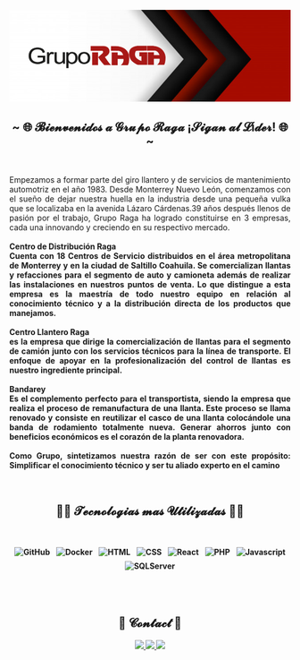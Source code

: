 <div align="center">
  
<!-- ![](https://typograssy.deno.dev/api?text=Suki-Chan!&l0=none&bg=none&frame=none&speed=100&comment=) -->

![Preview](https://raw.githubusercontent.com/Grupo-Raga/Grupo-Raga/main/header2.png)

</div>
 
<h2 align="center">~ 🌐 𝓑𝓲𝓮𝓷𝓿𝓮𝓷𝓲𝓭𝓸𝓼 𝓪 𝓖𝓻𝓾𝓹𝓸 𝓡𝓪𝓰𝓪 ¡𝓢𝓲𝓰𝓪𝓷 𝓪𝓵 𝓛í𝓭𝓮𝓻! 🌐 ~</h2>

<br>
<p align="justify"> 
Empezamos a formar parte del giro llantero y de servicios de mantenimiento automotriz en el año 1983. Desde Monterrey Nuevo León, comenzamos con el sueño de dejar nuestra huella en la industria desde una pequeña vulka que se localizaba en la avenida Lázaro Cárdenas.39 años después llenos de pasión por el trabajo, Grupo Raga ha logrado constituirse en 3 empresas, cada una innovando y creciendo en su respectivo mercado.
<br><br>
<b>Centro de Distribución Raga<b>
<br>
Cuenta con 18 Centros de Servicio distribuidos en el área metropolitana de Monterrey y en la ciudad de Saltillo Coahuila. Se comercializan llantas y refacciones para el segmento de auto y camioneta además de realizar las instalaciones en nuestros puntos de venta. Lo que distingue a esta empresa es la maestría de todo nuestro equipo en relación al conocimiento técnico y a la distribución directa de los productos que manejamos.
<br><br>
<b>Centro Llantero Raga<b>
<br>
 es la empresa que dirige la comercialización de llantas para el segmento de camión junto con los servicios técnicos para la línea de transporte. El enfoque de apoyar en la profesionalización del control de llantas es nuestro ingrediente principal.
<br><br>
<b>Bandarey<b>
<br>
Es el complemento perfecto para el transportista, siendo la empresa que realiza el proceso de remanufactura de una llanta. Este proceso se llama renovado y consiste en reutilizar el casco de una llanta colocándole una banda de rodamiento totalmente nueva. Generar ahorros junto con beneficios económicos es el corazón de la planta renovadora.
<br><br>
<b>Como Grupo, sintetizamos nuestra razón de ser con este propósito: Simplificar el conocimiento técnico y ser tu aliado experto en el camino<b>
<br>
</p>



<br>
<h2 align="center">🧑‍💻 𝓣𝓮𝓬𝓷𝓸𝓵𝓸𝓰𝓲𝓪𝓼 𝓶𝓪𝓼 𝓤𝓽𝓲𝓵𝓲𝔃𝓪𝓭𝓪𝓼 🧑‍💻</h2>
<br>
<p align="center">
	<img src="https://cdn.jsdelivr.net/gh/devicons/devicon/icons/git/git-original.svg" alt="GitHub" width="54" height5464" style="vertical-align:top; margin:4px;">
	<img src="https://cdn.jsdelivr.net/gh/devicons/devicon/icons/docker/docker-plain.svg" alt="Docker" width="54" height="54" style="vertical-align:top; margin:4px;">
	<img src="https://cdn.jsdelivr.net/gh/devicons/devicon/icons/html5/html5-plain.svg" alt="HTML" width="54" height="54" style="vertical-align:top; margin:4px;">
  <img src="https://cdn.jsdelivr.net/gh/devicons/devicon/icons/css3/css3-plain.svg" alt="CSS" width="54" height="54" style="vertical-align:top; margin:4px;">
	<img src="https://cdn.jsdelivr.net/gh/devicons/devicon/icons/react/react-original.svg" alt="React" width="54" height="54" style="vertical-align:top; margin:4px;">
	<img src="https://cdn.jsdelivr.net/gh/devicons/devicon/icons/php/php-plain.svg" alt="PHP" width="54" height="54" style="vertical-align:top; margin:4px;">
	<img src="https://cdn.jsdelivr.net/gh/devicons/devicon/icons/javascript/javascript-plain.svg" alt="Javascript" width="54" height="54" style="vertical-align:top; margin:4px;">
	<img src="https://cdn.jsdelivr.net/gh/devicons/devicon/icons/microsoftsqlserver/microsoftsqlserver-plain.svg" alt="SQLServer" width="54" height="54" style="vertical-align:top; margin:4px;">
</p>
<br>

<br>
<h2 align="center">💬 𝓒𝓸𝓷𝓽𝓪𝓬𝓽 💬</h2>
<p align="center"> 

<div align="center">
  <a href="www.facebook.com/GrupoRagaOficial/">
    <img src="https://img.shields.io/badge/Facebook-1877F2?style=for-the-badge&logo=facebook&logoColor=white" target="_blank" rel="noopener noreferrer">
  </a>
  <a href="href="mailto:contacto@raga.com.mx">
    <img src="https://img.shields.io/badge/ProtonMail-8B89CC?style=for-the-badge&logo=protonmail&logoColor=white" target="_blank" rel="noopener noreferrer">
  </a>
  <a href="https://github.com//Grupo-Raga">
    <img src="https://img.shields.io/badge/-GitHub-181717?style=for-the-badge&logo=GitHub&logoColor=white'" target="_blank" rel="noopener noreferrer">
  </a>
  <br>
</div>

</p>
